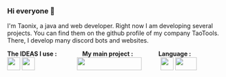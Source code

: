 ### Hi everyone 👋

I'm Taonix, a java and web developer. Right now I am developing several projects. You can find them on the github profile of my company TaoTools. There, I develop many discord bots and websites.

**The IDEAS I use :**&nbsp;&nbsp;&nbsp;&nbsp;&nbsp;&nbsp;&nbsp;&nbsp;&nbsp;&nbsp;&nbsp;&nbsp;&nbsp;&nbsp;&nbsp;**My main project :**&nbsp;&nbsp;&nbsp;&nbsp;&nbsp;&nbsp;&nbsp;&nbsp;&nbsp;&nbsp;&nbsp;&nbsp;&nbsp;&nbsp;&nbsp;**Language :**<br>
[<img width="30px" height="30px" src="https://upload.wikimedia.org/wikipedia/commons/thumb/d/d5/IntelliJ_IDEA_Logo.svg/1024px-IntelliJ_IDEA_Logo.svg.png">](https://www.jetbrains.com/fr-fr/idea/)
[<img width="30px" height="30px" src="https://upload.wikimedia.org/wikipedia/commons/thumb/9/9a/Visual_Studio_Code_1.35_icon.svg/1200px-Visual_Studio_Code_1.35_icon.svg.png">](https://code.visualstudio.com/)&nbsp;&nbsp;&nbsp;&nbsp;&nbsp;&nbsp;&nbsp;&nbsp;&nbsp;&nbsp;&nbsp;&nbsp;&nbsp;&nbsp;&nbsp;&nbsp;&nbsp;&nbsp;&nbsp;&nbsp;&nbsp;&nbsp;&nbsp;&nbsp;&nbsp;[<img class="book" width="150px" height="30px" src="https://github.com/taonix/Taonix/blob/main/JavaUtilsLogo.png?raw=true">](https://github.com/taonix/JavaUtils)&nbsp;&nbsp;&nbsp;&nbsp;&nbsp;&nbsp;&nbsp;&nbsp;&nbsp;&nbsp;&nbsp;<img width="30px" height="30px" src="https://cdn.iconscout.com/icon/free/png-512/france-flag-country-nation-empire-36011.png">
<img width="50px" height="30px" src="https://github.com/taonix/Taonix/blob/main/flag.png?raw=true">

